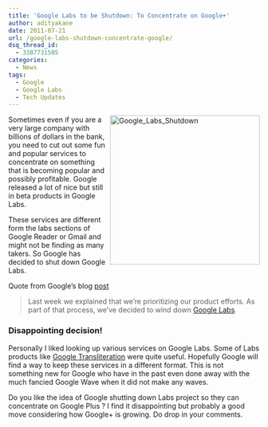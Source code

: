 ```yaml
---
title: 'Google Labs to be Shutdown: To Concentrate on Google+'
author: adityakane
date: 2011-07-21
url: /google-labs-shutdown-concentrate-google/
dsq_thread_id:
  - 3387731505
categories:
  - News
tags:
  - Google
  - Google Labs
  - Tech Updates
---
```

[<img class="wp-image-51715" style="padding-left: 0px;padding-right: 0px;float: right;padding-top: 0px;border: 0px" src="http://cdn.devilsworkshop.org/files/2011/07/Google_Labs_Shutdown_thumb.png" alt="Google_Labs_Shutdown" width="300" height="300" align="right" border="0" />][1]Sometimes even if you are a very large company with billions of dollars in the bank, you need to cut out some fun and popular services to concentrate on something that is becoming popular and possibly profitable. Google released a lot of nice but still in beta products in Google Labs.

These services are different form the labs sections of Google Reader or Gmail and might not be finding as many takers. So Google has decided to shut down Google Labs.

Quote from Google’s blog <a href="http://googleblog.blogspot.com/2011/07/more-wood-behind-fewer-arrows.html" onclick="_gaq.push(['_trackEvent', 'outbound-article', 'http://googleblog.blogspot.com/2011/07/more-wood-behind-fewer-arrows.html', 'post']);" >post</a>

> Last week we explained that we’re prioritizing our product efforts. As part of that process, we’ve decided to wind down <a href="http://www.googlelabs.com/" onclick="_gaq.push(['_trackEvent', 'outbound-article', 'http://www.googlelabs.com/', 'Google Labs']);" >Google Labs</a>.

### Disappointing decision!

Personally I liked looking up various services on Google Labs. Some of Labs products like [Google Transliteration][2] were quite useful. Hopefully Google will find a way to keep these services in a different format. This is not something new for Google who have in the past even done away with the much fancied Google Wave when it did not make any waves.

Do you like the idea of Google shutting down Labs project so they can concentrate on Google Plus ? I find it disappointing but probably a good move considering how Google+ is growing. Do drop in your comments.

 [1]: http://cdn.devilsworkshop.org/files/2011/07/Google_Labs_Shutdown.png
 [2]: http://devilsworkshop.org/tweeting-in-indian-languages-made-easy/
